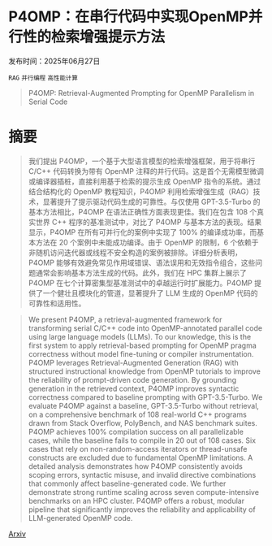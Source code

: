 # P4OMP：在串行代码中实现OpenMP并行性的检索增强提示方法

发布时间：2025年06月27日

`RAG` `并行编程` `高性能计算`

> P4OMP: Retrieval-Augmented Prompting for OpenMP Parallelism in Serial Code

# 摘要

> 我们提出 P4OMP，一个基于大型语言模型的检索增强框架，用于将串行 C/C++ 代码转换为带有 OpenMP 注释的并行代码。这是首个无需模型微调或编译器插桩，直接利用基于检索的提示生成 OpenMP 指令的系统。通过结合结构化的 OpenMP 教程知识，P4OMP 利用检索增强生成（RAG）技术，显著提升了提示驱动代码生成的可靠性。与仅使用 GPT-3.5-Turbo 的基本方法相比，P4OMP 在语法正确性方面表现更佳。我们在包含 108 个真实世界 C++ 程序的基准测试中，对比了 P4OMP 与基本方法的表现。结果显示，P4OMP 在所有可并行化的案例中实现了 100% 的编译成功率，而基本方法在 20 个案例中未能成功编译。由于 OpenMP 的限制，6 个依赖于非随机访问迭代器或线程不安全构造的案例被排除。详细分析表明，P4OMP 能够有效避免常见作用域错误、语法误用和无效指令组合，这些问题通常会影响基本方法生成的代码。此外，我们在 HPC 集群上展示了 P4OMP 在七个计算密集型基准测试中的卓越运行时扩展能力。P4OMP 提供了一个健壮且模块化的管道，显著提升了 LLM 生成的 OpenMP 代码的可靠性和适用性。

> We present P4OMP, a retrieval-augmented framework for transforming serial C/C++ code into OpenMP-annotated parallel code using large language models (LLMs). To our knowledge, this is the first system to apply retrieval-based prompting for OpenMP pragma correctness without model fine-tuning or compiler instrumentation. P4OMP leverages Retrieval-Augmented Generation (RAG) with structured instructional knowledge from OpenMP tutorials to improve the reliability of prompt-driven code generation. By grounding generation in the retrieved context, P4OMP improves syntactic correctness compared to baseline prompting with GPT-3.5-Turbo. We evaluate P4OMP against a baseline, GPT-3.5-Turbo without retrieval, on a comprehensive benchmark of 108 real-world C++ programs drawn from Stack Overflow, PolyBench, and NAS benchmark suites. P4OMP achieves 100% compilation success on all parallelizable cases, while the baseline fails to compile in 20 out of 108 cases. Six cases that rely on non-random-access iterators or thread-unsafe constructs are excluded due to fundamental OpenMP limitations. A detailed analysis demonstrates how P4OMP consistently avoids scoping errors, syntactic misuse, and invalid directive combinations that commonly affect baseline-generated code. We further demonstrate strong runtime scaling across seven compute-intensive benchmarks on an HPC cluster. P4OMP offers a robust, modular pipeline that significantly improves the reliability and applicability of LLM-generated OpenMP code.

[Arxiv](https://arxiv.org/abs/2506.22703)
